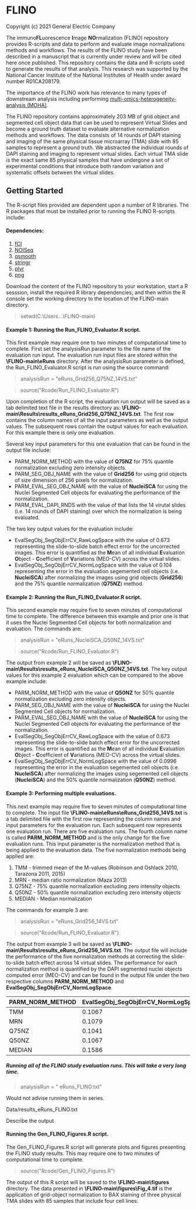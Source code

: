 # FLINO
Copyright (c) 2021 General Electric Company

The immuno**FL**uorescence **I**mage **NO**rmalization (FLINO) repository provides R-scripts and data to perform and evaluate image normalizations methods and workflows.
The results of the FLINO study have been described in a manuscript that is currently under review and will be cited here once published. This repository contains the data and R-scripts used to generate the results of that analysis. This research was supported by the National Cancer Institute of the National Institutes of Health under award number R01CA208179.

The importance of the FLINO work has relevance to many types of downstream analysis including performing [multi-omics-heterogeneity-analysis (MOHA)](https://github.com/thrive-itcr/multi-omics-heterogeneity-analysis). 

The FLINO repository contains approximately 203 MB of grid object and segmented cell object data that can be used to represent Virtual Slides and become a ground truth dataset to evaluate alternative normalization methods and workflows. The data consists of 14 rounds of DAPI staining and imaging of the same physical tissue microarray (TMA) slide with 85 samples to represent a ground truth. We abstracted the individual rounds of DAPI staining and imaging to represent virtual slides. Each virtual TMA slide is the exact same 85 physical samples that have undergone a set of experimental conditions that introduce both random variation and systematic offsets between the virtual slides.

## Getting Started

The R-script files provided are dependent upon a number of R libraries. The R packages that must be installed prior to running the FLINO R-scripts include:

#### Dependencies: 
1. [fCI](https://bioconductor.org/packages/release/bioc/html/fCI.html)
2. [NOISeq](https://bioconductor.org/packages/release/bioc/html/NOISeq.html)
3. [qsmooth](https://bioconductor.org/packages/release/bioc/html/qsmooth.html)
4. [stringr](https://cran.r-project.org/web/packages/stringr/index.html)
5. [plyr](https://www.rdocumentation.org/packages/plyr/versions/1.8.6)
6. [png](https://cran.r-project.org/web/packages/png/index.html)

Download the content of the FLINO repository to your workstation, start a R sesssion, install the required R library dependencies, and then within the R console set the working directory to the location of the FLINO-main directory.
> setwd(C:\Users\...\FLINO-main)

#### Example 1: Running the Run_FLINO_Evaluator.R script.

This first example may require one to two minutes of computational time to complete. First set the analysisRun parameter to the file name of the evaluation run input. The evaluation run input files are stored within the **\FLINO-main\eRuns** directory. After the analysisRun parameter is defined, the Run_FLINO_Evaluator.R script is run using the source command:

> analysisRun = "eRuns_Grid256_Q75NZ_14VS.txt"

> source("Rcode/Run_FLINO_Evaluator.R")

Upon completion of the R script, the evaluation run output will be saved as a tab delimited text file in the results directory as: **\FLINO-main\Results\results_eRuns_Grid256_Q75NZ_14VS.txt**. The first row contains the column names of all the input parameters as well as the output values. The subsequent rows contain the output values for each evaluation. For this example there is only one evaluation. 

Several key input parameters for this one evaluation that can be found in the output file include:

* PARM_NORM_METHOD	with the value of **Q75NZ** for 75% quantile normalization excluding zero intensity objects.
* PARM_SEG_OBJ_NAME	with the value of **Grid256** for using grid objects of size dimension of 256 pixels for normalization.
* PARM_EVAL_SEG_OBJ_NAME with the value of **NucleiSCA** for using the Nuclei Segmented Cell objects for evaluating the performance of the normalization.
* PARM_EVAL_DAPI_RNDS with the value of that lists the 14 virutal slides (i.e. 14 rounds of DAPI staining) over which the normalization is being evaluated.

The two key output values for the evaluation include:

* EvalSegObj_SegObjErrCV_RawLogSpace	with the value of 0.673 representing the slide-to-slide batch effect error for the uncorrected images. This error is quantified as the **M**ean of all individual **E**valuation **O**bject - **C**oefficient of **V**ariations (MEO-CV) across the virtual slides. 
* EvalSegObj_SegObjErrCV_NormLogSpace	with the value of 0.104 representing the error in the evaluation segemented cell objects (i.e. **NucleiSCA**) after normalizing the images using grid objects (**Grid256**) and the 75% quantile normalization (**Q75NZ**) method.

#### Example 2: Running the Run_FLINO_Evaluator.R script.
This second example may require five to seven minutes of computational time to complete. The difference between this  example and prior one is that it uses the Nuclei Segmented Cell objects for both normalization and evaluation. The commands are:

> analysisRun = "eRuns_NucleiSCA_Q50NZ_14VS.txt"

> source("Rcode/Run_FLINO_Evaluator.R")

The output from example 2 will be saved as **\FLINO-main\Results\results_eRuns_NucleiSCA_Q50NZ_14VS.txt**. The key output values for this example 2 evaluation which can be compared to the above example include:

* PARM_NORM_METHOD	with the value of **Q50NZ** for 50% quantile normalization excluding zero intensity objects.
* PARM_SEG_OBJ_NAME	with the value of **NucleiSCA** for using the Nuclei Segmented Cell objects for normalization.
* PARM_EVAL_SEG_OBJ_NAME with the value of **NucleiSCA** for using the Nuclei Segmented Cell objects for evaluating the performance of the normalization.
* EvalSegObj_SegObjErrCV_RawLogSpace	with the value of 0.673 representing the slide-to-slide batch effect error for the uncorrected images. This error is quantified as the **M**ean of all individual **E**valuation **O**bject - **C**oefficient of **V**ariations (MEO-CV) across the virtual slides. 
* EvalSegObj_SegObjErrCV_NormLogSpace	with the value of 0.0996 representing the error in the evaluation segemented cell objects (i.e. **NucleiSCA**) after normalizing the images using segemented cell objects (**NucleiSCA**) and the 50% quantile normalization (**Q50NZ**) method.

#### Example 3: Performing multiple evaluations.
This next example may require five to seven minutes of computational time to complete. The input file **\FLINO-main\eRuns\eRuns_Grid256_14VS.txt** is a tab delimited file with the first row representing the column names and input parameters for the evaluation run. Each subsequent row represents one evaluation run. There are five evaluation runs. The fourth column name is called **PARM_NORM_METHOD** and is the only change for the five evaluation runs. This input parameter is the normalization method that is being applied to the evaluation data. The five normalization methods being applied are:
1. TMM - trimmed mean of the M-values (Robinson and Oshlack 2010, Tarazona 2011, 2015)
2. MRN - median ratio normalization (Maza 2013)
3. Q75NZ - 75% quantile normalization excluding zero intensity objects
4. Q50NZ - 50% quantile normalization excluding zero intensity objects
5. MEDIAN - Median normalization

The commands for example 3 are:

> analysisRun = "eRuns_Grid256_14VS.txt"

> source("Rcode/Run_FLINO_Evaluator.R")

The output from example 3 will be saved as **\FLINO-main\Results\results_eRuns_Grid256_14VS.txt**. The output file will include the performance of the five normalization methods at correcting the slide-to-slide batch effect across 14 virtual slides. The performance for each normalization method is quantified by the DAPI segmented nuclei objects computed error (MEO-CV) and can be found in the output file under the two respective columns **PARM_NORM_METHOD** and **EvalSegObj_SegObjErrCV_NormLogSpace**. 

PARM_NORM_METHOD | EvalSegObj_SegObjErrCV_NormLogSpace
---------------- | -----------------------------------
TMM | 0.1067
MRN | 0.1079
Q75NZ | 0.1041
Q50NZ | 0.1067
MEDIAN | 0.1586




##### Running all of the FLINO study evaluation runs.  This will take a very long time.
> analysisRun = " eRuns_FLINO.txt"

Would not advise running them in series.

Data/results_eRuns_FLINO.txt

Describe the output


#### Running the Gen_FLINO_Figures.R script.

The Gen_FLINO_Figures.R script will generate plots and figures presenting the FLINO study results. This may require one to two minutes of computational time to complete.
> source("Rcode/Gen_FLINO_Figures.R")

The output of this R script will be saved to the **\FLINO-main\figures** directory. The data presented in **\FLINO-main\figures\Fig_4.tif** is the application of grid-object normalization to BAX staining of three physical TMA slides with 85 samples that include four cell lines.

